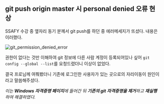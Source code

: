 ## git push origin master 시 personal denied 오류 현상

 SSAFY 수강 중 옆자리 동기 분께서 git push를 하던 중 에러메세지가 뜨셨다. 내용은 이러했다.

![git_permission_denied_error](https://user-images.githubusercontent.com/89143804/179354042-6cb9e437-ef40-43f8-b6c0-241968feda5d.png)

권한이 없다는 것만 이해하여 git 정보에 다른 사람 계정이 등록되어있나 싶어 `git config --global --list`를 요청드렸더니 이상이 없었다.   


결국 프로님께 여쭤봤더니 기존에 로그인한 사용자가 있는 곳으로의 자리이동이 원인이라고 말씀해주셨다.  


*이는 **Windows 자격증명 페이지**에 들어간 뒤 **기존의 git 자격증명을 제거**하고 **재실행**하여 해결하였다.*